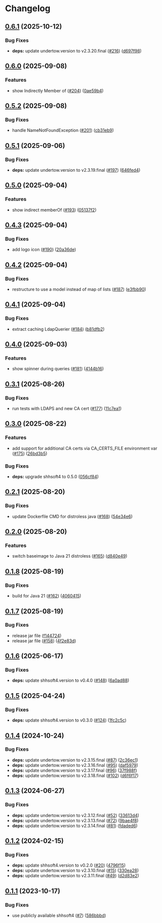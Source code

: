 # Changelog

## [0.6.1](https://github.com/sverrehu/dirsearch/compare/v0.6.0...v0.6.1) (2025-10-12)


### Bug Fixes

* **deps:** update undertow.version to v2.3.20.final ([#216](https://github.com/sverrehu/dirsearch/issues/216)) ([d697f98](https://github.com/sverrehu/dirsearch/commit/d697f981d6aa1d81bc546093634ad51fbccf9df6))

## [0.6.0](https://github.com/sverrehu/dirsearch/compare/v0.5.2...v0.6.0) (2025-09-08)


### Features

* show Indirectly Member of ([#204](https://github.com/sverrehu/dirsearch/issues/204)) ([0ae59b4](https://github.com/sverrehu/dirsearch/commit/0ae59b4641e14fa413ea7da36525eb70d7359505))

## [0.5.2](https://github.com/sverrehu/dirsearch/compare/v0.5.1...v0.5.2) (2025-09-08)


### Bug Fixes

* handle NameNotFoundException ([#201](https://github.com/sverrehu/dirsearch/issues/201)) ([cb31eb9](https://github.com/sverrehu/dirsearch/commit/cb31eb98cd4ef03a5700280a960a789c3f5161e5))

## [0.5.1](https://github.com/sverrehu/dirsearch/compare/v0.5.0...v0.5.1) (2025-09-06)


### Bug Fixes

* **deps:** update undertow.version to v2.3.19.final ([#197](https://github.com/sverrehu/dirsearch/issues/197)) ([646fed4](https://github.com/sverrehu/dirsearch/commit/646fed4afd5b42a4ccaef97e8cb039e4ae8832de))

## [0.5.0](https://github.com/sverrehu/dirsearch/compare/v0.4.3...v0.5.0) (2025-09-04)


### Features

* show indirect memberOf ([#193](https://github.com/sverrehu/dirsearch/issues/193)) ([05137f2](https://github.com/sverrehu/dirsearch/commit/05137f23cc41057fc89403122c003ad5c4fac886))

## [0.4.3](https://github.com/sverrehu/dirsearch/compare/v0.4.2...v0.4.3) (2025-09-04)


### Bug Fixes

* add logo icon ([#190](https://github.com/sverrehu/dirsearch/issues/190)) ([20a36de](https://github.com/sverrehu/dirsearch/commit/20a36deca5faca80efed4731f425d45210f7bf30))

## [0.4.2](https://github.com/sverrehu/dirsearch/compare/v0.4.1...v0.4.2) (2025-09-04)


### Bug Fixes

* restructure to use a model instead of map of lists ([#187](https://github.com/sverrehu/dirsearch/issues/187)) ([e3fbb90](https://github.com/sverrehu/dirsearch/commit/e3fbb90c79212d0f8b064d388ac9923690b7b8c5))

## [0.4.1](https://github.com/sverrehu/dirsearch/compare/v0.4.0...v0.4.1) (2025-09-04)


### Bug Fixes

* extract caching LdapQuerier ([#184](https://github.com/sverrehu/dirsearch/issues/184)) ([b81dfb2](https://github.com/sverrehu/dirsearch/commit/b81dfb208d783e6a5ccf3d9483eb8ce9cc030896))

## [0.4.0](https://github.com/sverrehu/dirsearch/compare/v0.3.1...v0.4.0) (2025-09-03)


### Features

* show spinner during queries ([#181](https://github.com/sverrehu/dirsearch/issues/181)) ([4144b16](https://github.com/sverrehu/dirsearch/commit/4144b1628991432360d519ed11e9dd784e821c08))

## [0.3.1](https://github.com/sverrehu/dirsearch/compare/v0.3.0...v0.3.1) (2025-08-26)


### Bug Fixes

* run tests with LDAPS and new CA cert ([#177](https://github.com/sverrehu/dirsearch/issues/177)) ([11c7ea1](https://github.com/sverrehu/dirsearch/commit/11c7ea1a588115618d1c610cbf3f756191fc5ed2))

## [0.3.0](https://github.com/sverrehu/dirsearch/compare/v0.2.1...v0.3.0) (2025-08-22)


### Features

* add support for additional CA certs via CA_CERTS_FILE environment var ([#175](https://github.com/sverrehu/dirsearch/issues/175)) ([26bd3b5](https://github.com/sverrehu/dirsearch/commit/26bd3b58e3a7ed50c7f283033a7bb333ddfdcdbf))


### Bug Fixes

* **deps:** upgrade shhsoft4 to 0.5.0 ([056cf84](https://github.com/sverrehu/dirsearch/commit/056cf84f47f9e904b1269bcee6aadb695ec121a8))

## [0.2.1](https://github.com/sverrehu/dirsearch/compare/v0.2.0...v0.2.1) (2025-08-20)


### Bug Fixes

* update Dockerfile CMD for distroless java ([#168](https://github.com/sverrehu/dirsearch/issues/168)) ([54e34e6](https://github.com/sverrehu/dirsearch/commit/54e34e62e43ca9ecaa2382c48ad7d325df5cc791))

## [0.2.0](https://github.com/sverrehu/dirsearch/compare/v0.1.8...v0.2.0) (2025-08-20)


### Features

* switch baseimage to Java 21 distroless ([#165](https://github.com/sverrehu/dirsearch/issues/165)) ([d840e49](https://github.com/sverrehu/dirsearch/commit/d840e49c9614fab32e9500afae81f573fe17799f))

## [0.1.8](https://github.com/sverrehu/dirsearch/compare/v0.1.7...v0.1.8) (2025-08-19)


### Bug Fixes

* build for Java 21 ([#162](https://github.com/sverrehu/dirsearch/issues/162)) ([4060415](https://github.com/sverrehu/dirsearch/commit/406041536de8689cd4da9931f06d2a40b84f7a19))

## [0.1.7](https://github.com/sverrehu/dirsearch/compare/v0.1.6...v0.1.7) (2025-08-19)


### Bug Fixes

* release jar file ([f144724](https://github.com/sverrehu/dirsearch/commit/f144724bed4ff748f209312aa15acc24b9bf14d9))
* release jar file ([#158](https://github.com/sverrehu/dirsearch/issues/158)) ([4f2e83d](https://github.com/sverrehu/dirsearch/commit/4f2e83dcc6eb281d13f8c15559bfd6ddcb59c8fc))

## [0.1.6](https://github.com/sverrehu/dirsearch/compare/v0.1.5...v0.1.6) (2025-06-17)


### Bug Fixes

* **deps:** update shhsoft4.version to v0.4.0 ([#148](https://github.com/sverrehu/dirsearch/issues/148)) ([6a0ad88](https://github.com/sverrehu/dirsearch/commit/6a0ad8841b0b0f4fbb8c7788055a1ce0ee224c3a))

## [0.1.5](https://github.com/sverrehu/dirsearch/compare/v0.1.4...v0.1.5) (2025-04-24)


### Bug Fixes

* **deps:** update shhsoft4.version to v0.3.0 ([#124](https://github.com/sverrehu/dirsearch/issues/124)) ([1fc2c5c](https://github.com/sverrehu/dirsearch/commit/1fc2c5c4d7f02753762958bb57bba2e08befd475))

## [0.1.4](https://github.com/sverrehu/dirsearch/compare/v0.1.3...v0.1.4) (2024-10-24)


### Bug Fixes

* **deps:** update undertow.version to v2.3.15.final ([#87](https://github.com/sverrehu/dirsearch/issues/87)) ([2c36ec1](https://github.com/sverrehu/dirsearch/commit/2c36ec104f0fd6d08f65231602869ec27b255c6f))
* **deps:** update undertow.version to v2.3.16.final ([#95](https://github.com/sverrehu/dirsearch/issues/95)) ([daf5979](https://github.com/sverrehu/dirsearch/commit/daf59792b2c8adc07d0670c41763b081f1059a9a))
* **deps:** update undertow.version to v2.3.17.final ([#96](https://github.com/sverrehu/dirsearch/issues/96)) ([37f988f](https://github.com/sverrehu/dirsearch/commit/37f988f52076fb1ffbf03bdc9cd86e2a77c4713b))
* **deps:** update undertow.version to v2.3.18.final ([#102](https://github.com/sverrehu/dirsearch/issues/102)) ([d6f6f17](https://github.com/sverrehu/dirsearch/commit/d6f6f17eed2de850bde17b76f7e5e1e3a1a4f356))

## [0.1.3](https://github.com/sverrehu/dirsearch/compare/v0.1.2...v0.1.3) (2024-06-27)


### Bug Fixes

* **deps:** update undertow.version to v2.3.12.final ([#52](https://github.com/sverrehu/dirsearch/issues/52)) ([33613d4](https://github.com/sverrehu/dirsearch/commit/33613d421e4ff6eecbba1f6125cf4c1373d880ae))
* **deps:** update undertow.version to v2.3.13.final ([#72](https://github.com/sverrehu/dirsearch/issues/72)) ([9bae4f8](https://github.com/sverrehu/dirsearch/commit/9bae4f8f8cc324f4b6777999451d824635f60e13))
* **deps:** update undertow.version to v2.3.14.final ([#81](https://github.com/sverrehu/dirsearch/issues/81)) ([fdaded6](https://github.com/sverrehu/dirsearch/commit/fdaded697c852fec9a29d1e99481566f3b11ce2c))

## [0.1.2](https://github.com/sverrehu/dirsearch/compare/v0.1.1...v0.1.2) (2024-02-15)


### Bug Fixes

* **deps:** update shhsoft4.version to v0.2.0 ([#20](https://github.com/sverrehu/dirsearch/issues/20)) ([4796f15](https://github.com/sverrehu/dirsearch/commit/4796f1598b01589d65ad7984f7882623ee508f7f))
* **deps:** update undertow.version to v2.3.10.final ([#15](https://github.com/sverrehu/dirsearch/issues/15)) ([330ea28](https://github.com/sverrehu/dirsearch/commit/330ea28a20a511c7d21cd2e08d915d198863dcad))
* **deps:** update undertow.version to v2.3.11.final ([#49](https://github.com/sverrehu/dirsearch/issues/49)) ([d2d83e2](https://github.com/sverrehu/dirsearch/commit/d2d83e2ccaa29c97958fca277b71bd4f67a13031))

## [0.1.1](https://github.com/sverrehu/dirsearch/compare/v0.1.0...v0.1.1) (2023-10-17)


### Bug Fixes

* use publicly available shhsoft4 ([#7](https://github.com/sverrehu/dirsearch/issues/7)) ([586bbbd](https://github.com/sverrehu/dirsearch/commit/586bbbd05dbbca5dc95313919f59edb6409949b6))
